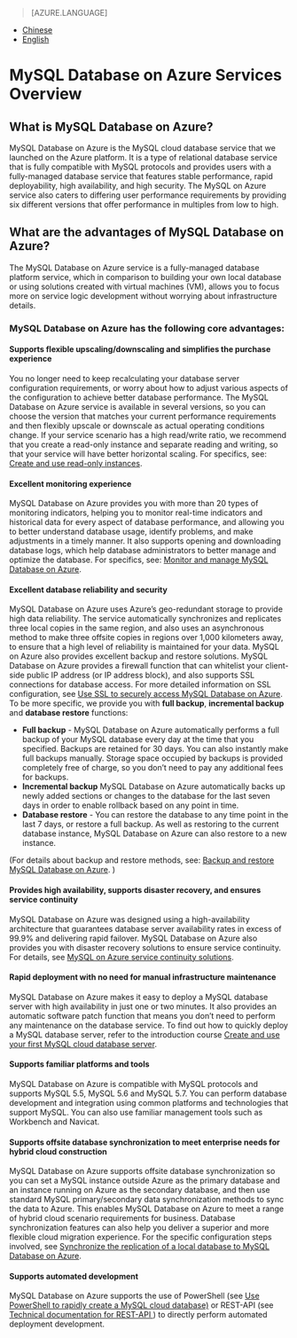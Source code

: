 <properties linkid="" urlDisplayName="" pageTitle="MySQL Database on Azure Service Overview - Microsoft Azure Cloud" metaKeywords="Azure Cloud, technical documentation, files and resources, MySQL, database, quick start guide, Azure MySQL, MySQL PaaS, Azure MySQL PaaS, Azure MySQL Service, Azure RDS" description="MySQL Database on Azure Service Overview lists the features and advantages of using the MySQL Database on Azure cloud database service." metaCanonical="" services="MySQL" documentationCenter="Services" title="" authors="" solutions="" manager="" editor="" />

<tags ms.service="mysql" ms.date="07/05/2016" wacn.date="07/05/2016" wacn.lang="cn" />

> [AZURE.LANGUAGE]
- [Chinese](/documentation/articles/mysql-database-tech-overview/)
- [English](/documentation/articles/mysql-database-enus-tech-overview/)

# MySQL Database on Azure Services Overview #

## What is MySQL Database on Azure? ##
MySQL Database on Azure is the MySQL cloud database service that we launched on the Azure platform. It is a type of relational database service that is fully compatible with MySQL protocols and provides users with a fully-managed database service that features stable performance, rapid deployability, high availability, and high security. The MySQL on Azure service also caters to differing user performance requirements by providing six different versions that offer performance in multiples from low to high.

## What are the advantages of MySQL Database on Azure? ##
The MySQL Database on Azure service is a fully-managed database platform service, which in comparison to building your own local database or using solutions created with virtual machines (VM), allows you to focus more on service logic development without worrying about infrastructure details.

### MySQL Database on Azure has the following core advantages: ###

#### Supports flexible upscaling/downscaling and simplifies the purchase experience ####

You no longer need to keep recalculating your database server configuration requirements, or worry about how to adjust various aspects of the configuration to achieve better database performance. The MySQL Database on Azure service is available in several versions, so you can choose the version that matches your current performance requirements and then flexibly upscale or downscale as actual operating conditions change. If your service scenario has a high read/write ratio, we recommend that you create a read-only instance and separate reading and writing, so that your service will have better horizontal scaling. For specifics, see: [Create and use read-only instances](https://www.azure.cn/documentation/articles/mysql-database-read-replica).

#### Excellent monitoring experience ####

MySQL Database on Azure provides you with more than 20 types of monitoring indicators, helping you to monitor real-time indicators and historical data for every aspect of database performance, and allowing you to better understand database usage, identify problems, and make adjustments in a timely manner. It also supports opening and downloading database logs, which help database administrators to better manage and optimize the database. For specifics, see: [Monitor and manage MySQL Database on Azure](https://www.azure.cn/documentation/articles/mysql-database-operation-monitoring-metrics).

#### Excellent database reliability and security ####

MySQL Database on Azure uses Azure’s geo-redundant storage to provide high data reliability. The service automatically synchronizes and replicates three local copies in the same region, and also uses an asynchronous method to make three offsite copies in regions over 1,000 kilometers away, to ensure that a high level of reliability is maintained for your data. MySQL on Azure also provides excellent backup and restore solutions. MySQL Database on Azure provides a firewall function that can whitelist your client-side public IP address (or IP address block), and also supports SSL connections for database access. For more detailed information on SSL configuration, see [Use SSL to securely access MySQL Database on Azure](https://www.azure.cn/documentation/articles/mysql-database-ssl-connection). To be more specific, we provide you with **full backup**, **incremental backup** and **database restore** functions:



- **Full backup** - MySQL Database on Azure automatically performs a full backup of your MySQL database every day at the time that you specified. Backups are retained for 30 days. You can also instantly make full backups manually. Storage space occupied by backups is provided completely free of charge, so you don’t need to pay any additional fees for backups.
- **Incremental backup** MySQL Database on Azure automatically backs up newly added sections or changes to the database for the last seven days in order to enable rollback based on any point in time.
- **Database restore** - You can restore the database to any time point in the last 7 days, or restore a full backup. As well as restoring to the current database instance, MySQL Database on Azure can also restore to a new instance.

(For details about backup and restore methods, see: [Backup and restore MySQL Database on Azure](https://www.azure.cn/documentation/articles/mysql-database-point-in-time-restore). )

#### Provides high availability, supports disaster recovery, and ensures service continuity ####

MySQL Database on Azure was designed using a high-availability architecture that guarantees database server availability rates in excess of 99.9% and delivering rapid failover. MySQL Database on Azure also provides you with disaster recovery solutions to ensure service continuity. For details, see [MySQL on Azure service continuity solutions](https://www.azure.cn/documentation/articles/mysql-database-business-continuity-disaster-recovery).

#### Rapid deployment with no need for manual infrastructure maintenance ####

MySQL Database on Azure makes it easy to deploy a MySQL database server with high availability in just one or two minutes. It also provides an automatic software patch function that means you don’t need to perform any maintenance on the database service. To find out how to quickly deploy a MySQL database server, refer to the introduction course [Create and use your first MySQL cloud database server](https://www.azure.cn/documentation/articles/mysql-database-get-started).

#### Supports familiar platforms and tools ####

MySQL Database on Azure is compatible with MySQL protocols and supports MySQL 5.5, MySQL 5.6 and MySQL 5.7. You can perform database development and integration using common platforms and technologies that support MySQL. You can also use familiar management tools such as Workbench and Navicat.

#### Supports offsite database synchronization to meet enterprise needs for hybrid cloud construction ####

MySQL Database on Azure supports offsite database synchronization so you can set a MySQL instance outside Azure as the primary database and an instance running on Azure as the secondary database, and then use standard MySQL primary/secondary data synchronization methods to sync the data to Azure. This enables MySQL Database on Azure to meet a range of hybrid cloud scenario requirements for business. Database synchronization features can also help you deliver a superior and more flexible cloud migration experience. For the specific configuration steps involved, see [Synchronize the replication of a local database to MySQL Database on Azure](https://www.azure.cn/documentation/articles/mysql-database-data-replication).

#### Supports automated development ####

MySQL Database on Azure supports the use of PowerShell (see [Use PowerShell to rapidly create a MySQL cloud database)](https://www.azure.cn/documentation/articles/mysql-database-etoe-powershell) or REST-API (see [Technical documentation for REST-API ](https://www.azure.cn/documentation/articles/mysql-database-api-createserver)) to directly perform automated deployment development.

<!---HONumber=AcomDC_0919_2016_MySql-->